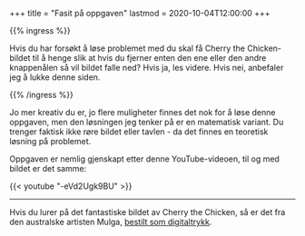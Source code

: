 +++
title = "Fasit på oppgaven"
lastmod = 2020-10-04T12:00:00
+++

{{% ingress %}}

Hvis du har forsøkt å løse problemet med du skal få Cherry the Chicken-bildet til å henge slik at
hvis du fjerner enten den ene eller den andre knappenålen så vil bildet falle ned? Hvis ja, les
videre. Hvis nei, anbefaler jeg å lukke denne siden.

{{% /ingress %}}

Jo mer kreativ du er, jo flere muligheter finnes det nok for å løse denne oppgaven, men den
løsningen jeg tenker på er en matematisk variant. Du trenger faktisk ikke røre bildet eller tavlen -
da det finnes en teoretisk løsning på problemet.

Oppgaven er nemlig gjenskapt etter denne YouTube-videoen, til og med bildet er det samme:

{{< youtube "-eVd2Ugk9BU" >}}

---

Hvis du lurer på det fantastiske bildet av Cherry the Chicken, så er det fra den australske artisten
Mulga, [bestilt som digitaltrykk](https://mulgatheartist.com.au/products/cherry-the-chicken-print).